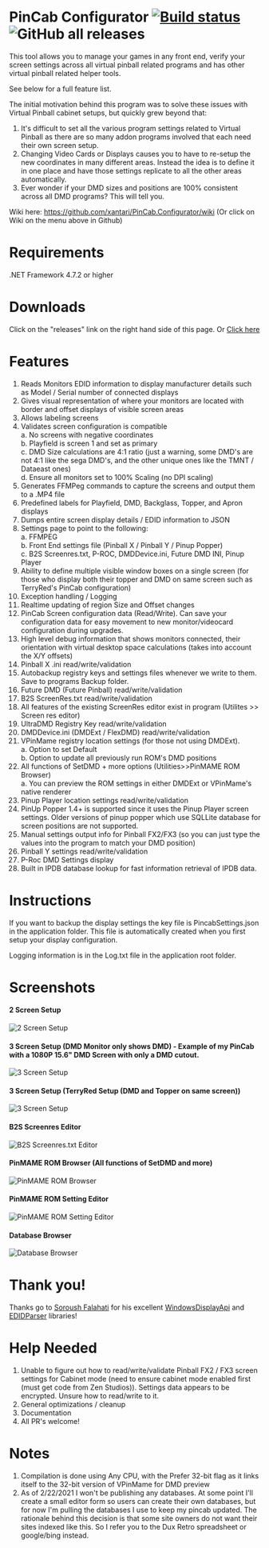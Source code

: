 # PinCab Configurator [![Build status](https://ci.appveyor.com/api/projects/status/rdqo2s3b82l0gpe7?svg=true)](https://ci.appveyor.com/project/xantari/PinCabConfigurator) ![GitHub all releases](https://img.shields.io/github/downloads/xantari/pincab.configurator/total)

This tool allows you to manage your games in any front end, verify your screen settings across all virtual pinball related programs and has other virtual pinball related helper tools.

See below for a full feature list.

The initial motivation behind this program was to solve these issues with Virtual Pinball cabinet setups, but quickly grew beyond that:

1. It's difficult to set all the various program settings related to Virtual Pinball as there are so many addon programs involved that each need their own screen setup.
2. Changing Video Cards or Displays causes you to have to re-setup the new coordinates in many different areas. Instead the idea is to define it in one place and have those settings
replicate to all the other areas automatically.
3. Ever wonder if your DMD sizes and positions are 100% consistent across all DMD programs? This will tell you.

Wiki here: https://github.com/xantari/PinCab.Configurator/wiki (Or click on Wiki on the menu above in Github)

# Requirements

.NET Framework 4.7.2 or higher

# Downloads

Click on the "releases" link on the right hand side of this page. Or [Click here](https://github.com/xantari/PinCab.Configurator/releases)

# Features

1. Reads Monitors EDID information to display manufacturer details such as Model / Serial number of connected displays
2. Gives visual representation of where your monitors are located with border and offset displays of visible screen areas
3. Allows labeling screens
4. Validates screen configuration is compatible   
	a. No screens with negative coordinates  
	b. Playfield is screen 1 and set as primary  
	c. DMD Size calculations are 4:1 ratio (just a warning, some DMD's are not 4:1 like the sega DMD's, and the other unique ones like the TMNT / Dataeast ones)  
	d. Ensure all monitors set to 100% Scaling (no DPI scaling)  
5. Generates FFMPeg commands to capture the screens and output them to a .MP4 file
6. Predefined labels for Playfield, DMD, Backglass, Topper, and Apron displays
7. Dumps entire screen display details / EDID information to JSON
8. Settings page to point to the following:  
   	a. FFMPEG  
	b. Front End settings file (Pinball X / Pinball Y / Pinup Popper)  
	c. B2S Screenres.txt, P-ROC, DMDDevice.ini, Future DMD INI, Pinup Player  
9. Ability to define multiple visible window boxes on a single screen (for those who display both their topper and DMD on same screen such as TerryRed's PinCab configuration)
10. Exception handling / Logging
11. Realtime updating of region Size and Offset changes
12. PinCab Screen configuration data (Read/Write). Can save your configuration data for easy movement to new monitor/videocard configuration during upgrades.
13. High level debug information that shows monitors connected, their orientation with virtual desktop space calculations (takes into account the X/Y offsets)
14. Pinball X .ini read/write/validation
15. Autobackup registry keys and settings files whenever we write to them. Save to programs Backup folder.
16. Future DMD (Future Pinball) read/write/validation
17. B2S ScreenRes.txt read/write/validation
18. All features of the existing ScreenRes editor exist in program (Utilites >> Screen res editor)
19. UltraDMD Registry Key read/write/validation
20. DMDDevice.ini (DMDExt / FlexDMD) read/write/validation
21. VPinMame registry location settings (for those not using DMDExt).  
	a. Option to set Default  
	b. Option to update all previously run ROM's DMD positions  
22. All functions of SetDMD + more options (Utilities>>PinMAME ROM Browser)  
	a. You can preview the ROM settings in either DMDExt or VPinMame's native renderer  
23. Pinup Player location settings read/write/validation
24. PinUp Popper 1.4+ is supported since it uses the Pinup Player screen settings. Older versions of pinup popper which use SQLLite database for screen positions are not supported.
25. Manual settings output info for Pinball FX2/FX3 (so you can just type the values into the program to match your DMD position)
26. Pinball Y settings read/write/validation 
27. P-Roc DMD Settings display 
28. Built in IPDB database lookup for fast information retrieval of IPDB data.

# Instructions

If you want to backup the display settings the key file is PincabSettings.json in the application folder. This file is automatically created when you first setup your display configuration.

Logging information is in the Log.txt file in the application root folder.

# Screenshots

#### 2 Screen Setup  

![2 Screen Setup](https://github.com/xantari/PinCabScreenConfigurator/raw/master/Screenshots/Screenshot_2Screens.png "2 Screen Setup")

#### 3 Screen Setup (DMD Monitor only shows DMD) - Example of my PinCab with a 1080P 15.6" DMD Screen with only a DMD cutout.
![3 Screen Setup](https://github.com/xantari/PinCabScreenConfigurator/raw/master/Screenshots/Screenshot_3Screens.png "3 Screen Setup")

#### 3 Screen Setup (TerryRed Setup (DMD and Topper on same screen))
![3 Screen Setup](https://github.com/xantari/PinCabScreenConfigurator/raw/master/Screenshots/Screenshot_3ScreensV2.png "3 Screen Setup")

#### B2S Screenres Editor
![B2S Screenres.txt Editor](https://github.com/xantari/PinCabScreenConfigurator/raw/master/Screenshots/B2sScreenresEditor.png "B2S Screenres Editor")

#### PinMAME ROM Browser (All functions of SetDMD and more)
![PinMAME ROM Browser](https://github.com/xantari/PinCabScreenConfigurator/raw/master/Screenshots/PinMameROMBrowserScreenshot.png "PinMAME ROM Browser")

#### PinMAME ROM Setting Editor
![PinMAME ROM Setting Editor](https://github.com/xantari/PinCabScreenConfigurator/raw/master/Screenshots/PinMameRomEditorScreenshot.png "PinMAME ROM Setting Editor")

#### Database Browser
![Database Browser](https://github.com/xantari/PinCabScreenConfigurator/raw/master/Screenshots/DatabaseBrowserScreenshot.png "Database Browser")

# Thank you!
Thanks go to [Soroush Falahati](https://github.com/falahati) for his excellent [WindowsDisplayApi](https://github.com/falahati/WindowsDisplayAPI) and [EDIDParser](https://github.com/falahati/EDIDParser) libraries!

# Help Needed

1. Unable to figure out how to read/write/validate Pinball FX2 / FX3 screen settings for Cabinet mode (need to ensure cabinet mode enabled first (must get code from Zen Studios)).
Settings data appears to be encrypted. Unsure how to read/write to it.
2. General optimizations / cleanup
3. Documentation
4. All PR's welcome!

# Notes
1. Compilation is done using Any CPU, with the Prefer 32-bit flag as it links itself to the 32-bit version of VPinMame for DMD preview
2. As of 2/22/2021 I won't be publishing any databases. At some point I'll create a small editor form so users can create their own databases, but for now I'm pulling the databases I use to keep my pincab updated. The rationale behind this decision is that some site owners do not want their sites indexed like this. So I refer you to the Dux Retro spreadsheet or google/bing instead.